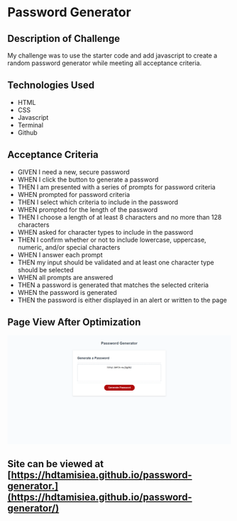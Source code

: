 # Password Generator

## Description of Challenge

My challenge was to use the starter code and add javascript to create a random password generator while meeting all acceptance criteria.

## Technologies Used

* HTML
* CSS
* Javascript
* Terminal
* Github

## Acceptance Criteria

* GIVEN I need a new, secure password
* WHEN I click the button to generate a password
* THEN I am presented with a series of prompts for password criteria
* WHEN prompted for password criteria
* THEN I select which criteria to include in the password
* WHEN prompted for the length of the password
* THEN I choose a length of at least 8 characters and no more than 128 characters
* WHEN asked for character types to include in the password
* THEN I confirm whether or not to include lowercase, uppercase, numeric, and/or special characters
* WHEN I answer each prompt
* THEN my input should be validated and at least one character type should be selected
* WHEN all prompts are answered
* THEN a password is generated that matches the selected criteria
* WHEN the password is generated
* THEN the password is either displayed in an alert or written to the page

## Page View After Optimization

![Password Generator Page View](/assets/images/page.png)

## Site can be viewed at [https://hdtamisiea.github.io/password-generator.](https://hdtamisiea.github.io/password-generator/)


